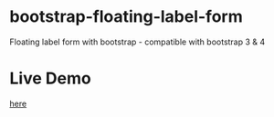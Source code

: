 # bootstrap-floating-label-form
Floating label form with bootstrap - compatible with bootstrap 3 &amp; 4

# Live Demo
<a href="https://htmlpreview.github.io/?https://github.com/sourav101/bootstrap-floating-label-form/blob/master/index.html">here</a>
